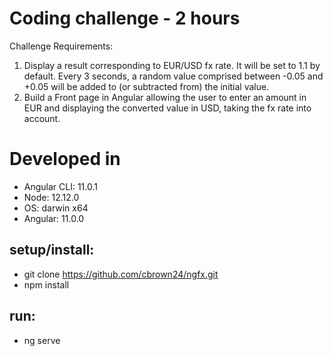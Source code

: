 # Coding challenge - 2 hours

Challenge Requirements:

1. Display a result corresponding to EUR/USD fx rate. It will be set to 1.1 by default.
Every 3 seconds, a random value comprised between -0.05 and +0.05 will be added to (or subtracted from) the initial value.
2. Build a Front page in Angular allowing the user to enter an amount in EUR and displaying the converted value in USD, taking the fx rate into account.

# Developed in

- Angular CLI: 11.0.1
- Node: 12.12.0
- OS: darwin x64
- Angular: 11.0.0

## setup/install:
  - git clone https://github.com/cbrown24/ngfx.git
  - npm install

## run:
  - ng serve

